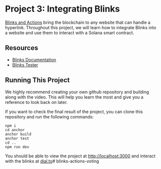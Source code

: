 # Project 3: Integrating Blinks

[Blinks and Actions]() bring the blockchain to any website that can handle a hyperlink. Throughout this project, we will learn how to integrate Blinks into a website and use them to interact with a Solana smart contract.

## Resources

- [Blinks Documentation](https://solana.com/docs/advanced/actions)
- [Blinks Tester](https://dial.to)

## Running This Project

We highly recommend creating your own github repository and building along with the video. This will help you learn the most and give you a reference to look back on later.

If you want to check the final result of the project, you can clone this repository and run the following commands:

```
npm i
cd anchor
anchor build
anchor test
cd ..
npm run dev
```

You should be able to view the project at [http://localhost:3000](http://localhost:3000) and interact with the blinks at [dial.to](https://dial.to/?action=solana-action:http://localhost:3000/api/vote)# blinks-actions-voting
